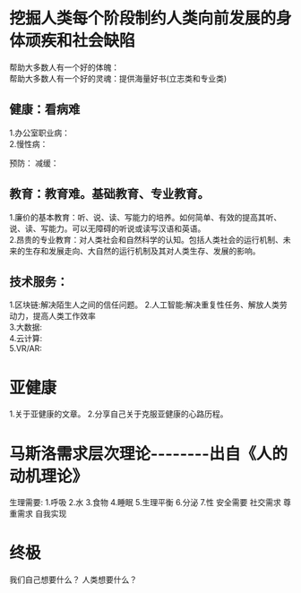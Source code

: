 
# 挖掘人类每个阶段制约人类向前发展的身体顽疾和社会缺陷
  帮助大多数人有一个好的体魄：  
  帮助大多数人有一个好的灵魂：提供海量好书(立志类和专业类)  

## 健康：看病难

  1.办公室职业病：  
  2.慢性病：  

预防：
减缓：

## 教育：教育难。基础教育、专业教育。  

  1.廉价的基本教育：听、说、读、写能力的培养。如何简单、有效的提高其听、说、读、写能力。可以无障碍的听说或读写汉语和英语。  
  2.昂贵的专业教育：对人类社会和自然科学的认知。包括人类社会的运行机制、未来的生存和发展走向、大自然的运行机制及其对人类生存、发展的影响。  

## 技术服务：
 1.区块链:解决陌生人之间的信任问题。
 2.人工智能:解决重复性任务、解放人类劳动力，提高人类工作效率  
 3.大数据:  
 4.云计算:  
 5.VR/AR:

# 亚健康

1.关于亚健康的文章。
2.分享自己关于克服亚健康的心路历程。

# 马斯洛需求层次理论--------出自《人的动机理论》
生理需要:
  1.呼吸
  2.水
  3.食物 
  4.睡眠
  5.生理平衡
  6.分泌
  7.性
安全需要
社交需求
尊重需求
自我实现

# 终极

我们自己想要什么？
人类想要什么？

#  




